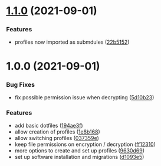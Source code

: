 # [1.1.0](https://github.com/1nVitr0/.dotfiles/compare/v1.0.0...v1.1.0) (2021-09-01)


### Features

* profiles now imported as submdules ([22b5152](https://github.com/1nVitr0/.dotfiles/commit/22b5152a9f30cf5356c49ec714668706e08222e1))

# 1.0.0 (2021-09-01)


### Bug Fixes

* fix possible permission issue when decrypting ([5d10b23](https://github.com/1nVitr0/.dotfiles/commit/5d10b23739420b4c9d7f50f50d996f1b64e470ee))


### Features

* add basic dotfiles ([194ae3f](https://github.com/1nVitr0/.dotfiles/commit/194ae3fef91bc14772ad21234c27329a89511e49))
* allow creation of profiles ([1e8b168](https://github.com/1nVitr0/.dotfiles/commit/1e8b168d9380080b9326ea5b9efdd4d7301d0753))
* allow switching profiles ([037359e](https://github.com/1nVitr0/.dotfiles/commit/037359ef5c7269e8f74bdb8020336c4d2b5a1399))
* keep file permissions on encryption / decryption ([ff12310](https://github.com/1nVitr0/.dotfiles/commit/ff123101e1600691796ad126def9104910f92874))
* more options to create and set up profiles ([9630d69](https://github.com/1nVitr0/.dotfiles/commit/9630d692258e4f9fc076ffcc187ef3c47d38c2c2))
* set up software installation and migrations ([d1093e5](https://github.com/1nVitr0/.dotfiles/commit/d1093e534bdb87420baccc0146044e2bbadf81e7))
